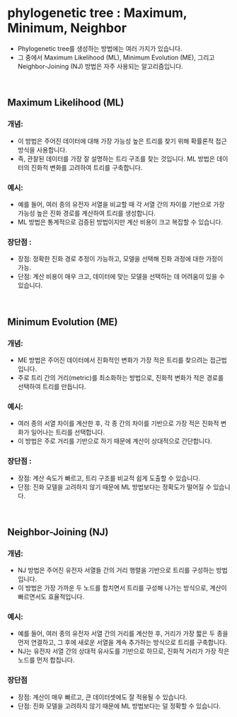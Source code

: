 # phylogenetic tree : Maximum, Minimum, Neighbor
- Phylogenetic tree를 생성하는 방법에는 여러 가지가 있습니다.   
- 그 중에서 Maximum Likelihood (ML), Minimum Evolution (ME), 그리고 Neighbor-Joining (NJ) 방법은 자주 사용되는 알고리즘입니다.

<br>

## Maximum Likelihood (ML)
### 개념: 
- 이 방법은 주어진 데이터에 대해 가장 가능성 높은 트리를 찾기 위해 확률론적 접근 방식을 사용합니다.
- 즉, 관찰된 데이터를 가장 잘 설명하는 트리 구조를 찾는 것입니다. ML 방법은 데이터의 진화적 변화를 고려하여 트리를 구축합니다.
### 예시: 
- 예를 들어, 여러 종의 유전자 서열을 비교할 때 각 서열 간의 차이를 기반으로 가장 가능성 높은 진화 경로를 계산하여 트리를 생성합니다.
- ML 방법은 통계적으로 검증된 방법이지만 계산 비용이 크고 복잡할 수 있습니다.
### 장단점 :
- 장점: 정확한 진화 경로 추정이 가능하고, 모델을 선택해 진화 과정에 대한 가정이 가능.
- 단점: 계산 비용이 매우 크고, 데이터에 맞는 모델을 선택하는 데 어려움이 있을 수 있습니다.

<br>

## Minimum Evolution (ME)
### 개념: 
- ME 방법은 주어진 데이터에서 진화적인 변화가 가장 적은 트리를 찾으려는 접근법입니다.
- 주로 트리 간의 거리(metric)를 최소화하는 방법으로, 진화적 변화가 적은 경로를 선택하여 트리를 만듭니다.
### 예시: 
- 여러 종의 서열 차이를 계산한 후, 각 종 간의 차이를 기반으로 가장 적은 진화적 변화가 일어나는 트리를 선택합니다.
- 이 방법은 주로 거리를 기반으로 하기 때문에 계산이 상대적으로 간단합니다.
### 장단점 : 
- 장점: 계산 속도가 빠르고, 트리 구조를 비교적 쉽게 도출할 수 있습니다.
- 단점: 진화 모델을 고려하지 않기 때문에 ML 방법보다는 정확도가 떨어질 수 있습니다.

<br>

## Neighbor-Joining (NJ)
### 개념: 
- NJ 방법은 주어진 유전자 서열들 간의 거리 행렬을 기반으로 트리를 구성하는 방법입니다.
- 이 방법은 가장 가까운 두 노드를 합치면서 트리를 구성해 나가는 방식으로, 계산이 빠르면서도 효율적입니다.
### 예시: 
- 예를 들어, 여러 종의 유전자 서열 간의 거리를 계산한 후, 거리가 가장 짧은 두 종을 먼저 연결하고, 그 후에 새로운 서열을 계속 추가하는 방식으로 트리를 구축합니다.
- NJ는 유전자 서열 간의 상대적 유사도를 기반으로 하므로, 진화적 거리가 가장 작은 노드를 먼저 합칩니다.
### 장단점
- 장점: 계산이 매우 빠르고, 큰 데이터셋에도 잘 적용될 수 있습니다.
- 단점: 진화 모델을 고려하지 않기 때문에 ML 방법보다는 덜 정확할 수 있습니다.
